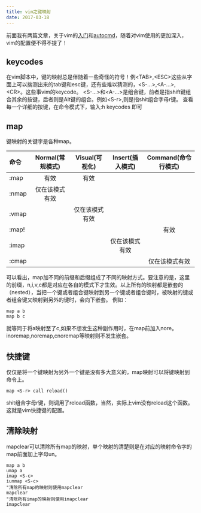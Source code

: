 ```yaml
---
title: vim之键映射
date: 2017-03-18
---
```

前面我有两篇文章，关于vim的[入门](http://muyizixiu.cn/2015/12/08/vim/)和[autocmd](http://muyizixiu.cn/2016/10/10/vim-autocmd/)，随着对vim使用的更加深入，vim的配置便不得不提了！

## keycodes
在vim脚本中，键的映射总是伴随着一些奇怪的符号！例&lt;TAB&gt;,&lt;ESC&gt;这些从字面上可以揣测出来的tab键和esc键，还有些难以猜测的，&lt;S-...&gt;,&lt;A-...&gt;,&lt;CR&gt;。这些事vim的keycode。
&lt;S-...&gt;和&lt;A-...&gt;是组合键，前者是指shift键组合其余的按键，后者则是Alt键的组合。例如&lt;S-r&gt;,则是指shit组合字母r键。
查看每一个详细的按键，在命令模式下，输入:h keycodes 即可

## map
键映射的关键字是各种map。

|命令    |Normal(常规模式)|Visual(可视化)|Insert(插入模式)|Command(命令行模式)|
|:-------|:--------------:|:------------:|:--------------:|:------------------:|
|:map    | 有效           |   有效       |                |                    |
|:nmap   | 仅在该模式有效 |              |                |                    |
|:vmap   |                |仅在该模式有效|                |                    |
|:map!   |                |              |                |             有效   |
|:imap   |                |              |  仅在该模式有效|                    |    
|:cmap   |                |              |                | 仅在该模式有效     |

可以看出，map加不同的前缀和后缀组成了不同的映射方式。要注意的是，这里的前缀，n,i,v,c都是对应在各自的模式下才生效。以上所有的映射都是嵌套的（nested），当把一个键或者组合键映射到另一个键或者组合键时，被映射的键或者组合键又映射到另外的键时，会向下嵌套。
例如：

```
map a b
map b c
```
就等同于将a映射至了c,如果不想发生这种副作用时，在map前加入nore。inoremap,noremap,cnoremap等映射则不发生嵌套。

## 快捷键
仅仅是将一个键映射为另外一个键是没有多大意义的，map映射可以将键映射到命令上。

```
map <S-r> call reload()
```
shit组合字母r键，则调用了reload函数，当然，实际上vim没有reload这个函数。
这就是vim快捷键的配置。

## 清除映射
mapclear可以清除所有map的映射，单个映射的清楚则是在对应的映射命令字的map前面加上字母un。

```
map a b
umap a
imap <S-c>
iunmap <S-c>
"清除所有map的映射则使用mapclear
mapclear
"清除所有imap的映射则使用imapclear
imapclear
```
